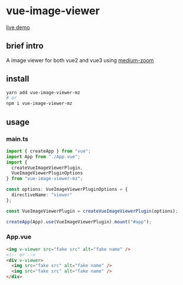 # vue-image-viewer

[live demo](https://guygubaby.github.io/vue-image-viewer/)

## brief intro

A image viewer for both vue2 and vue3 using [medium-zoom](https://www.npmjs.com/package/medium-zoom)

## install

```bash
yarn add vue-image-viewer-mz
# or
npm i vue-image-viewer-mz
```

## usage

### main.ts

```ts
import { createApp } from "vue";
import App from "./App.vue";
import {
  createVueImageViewerPlugin,
  VueImageViewerPluginOptions
} from "vue-image-viewer-mz";

const options: VueImageViewerPluginOptions = {
  directiveName: "viewer"
};

const VueImageViewerPlugin = createVueImageViewerPlugin(options);

createApp(App).use(VueImageViewerPlugin).mount("#app");
```

### App.vue

```html
<img v-viewer src="fake src" alt="fake name" />
<!-- or -->
<div v-viewer>
  <img src="fake src" alt="fake name" />
  <img src="fake src" alt="fake name" />
</div>
```
